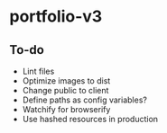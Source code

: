 # portfolio-v3

## To-do
* Lint files
* Optimize images to dist
* Change public to client
* Define paths as config variables?
* Watchify for browserify
* Use hashed resources in production
